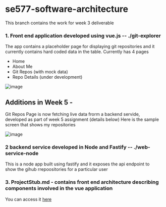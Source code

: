 # se577-software-architecture

This branch contains the work for week 3 deliverable

### 1. Front end application developed using vue.js -- ./git-explorer

The app contains a placeholder page for displaying git repositories and it currently contains hard coded data in the table.
Currently has 4 pages
* Home
* About Me
* Git Repos (with mock data)
* Repo Details (under development)

![image](https://user-images.githubusercontent.com/3461182/163634523-b56c0f77-5f0f-4455-b474-870f411d3cdf.png)

## Additions in Week 5 -
Git Repos Page is now fetching live data frorm a backend servide, developed as part of week 5 assignment (details below)
Here is the sample screen that shows my repositories 

![image](https://user-images.githubusercontent.com/3461182/166124085-29ea9323-3e0f-4d5a-92d8-3e54bfa82428.png)



### 2 backend service developed in Node and Fastify -- ./web-service-node

This is a node app built using fastify and it exposes the api endpoint to show the gihub rrepoositories for a particular user


### 3. ProjectStub.md - contains front end architecture describing components involved in the vue application

You can access it [here](https://github.com/harshgit/se577-software-architecture/blob/proj-release-1/ProjectStub.md)

